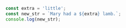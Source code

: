 ```javascript
const extra = 'little';
const new_str = `Mary had a ${extra} lamb.`;
console.log(new_str);
```
